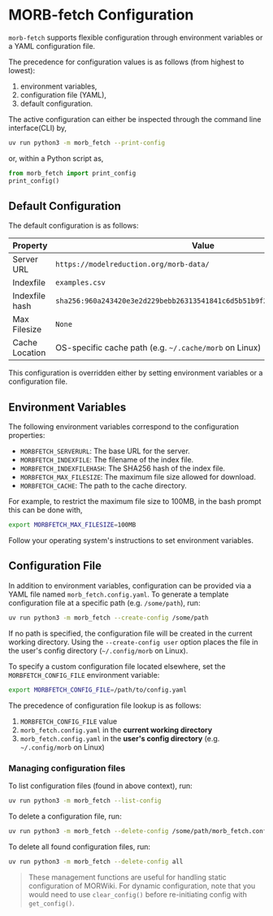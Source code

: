 # MORB-fetch Configuration

<!-- SPHINX-START -->
`morb-fetch` supports flexible configuration through environment variables or a YAML configuration file.

The precedence for configuration values is as follows (from highest to lowest):
1. environment variables,
2. configuration file (YAML),
3. default configuration.

The active configuration can either be inspected through the command line interface(CLI) by,
```bash
uv run python3 -m morb_fetch --print-config
```
or, within a Python script as,
```python
from morb_fetch import print_config
print_config()
```

## Default Configuration

The default configuration is as follows:

| Property | Value |
| ---------------|-----------|
| Server URL     | `https://modelreduction.org/morb-data/` |
| Indexfile      | `examples.csv` |
| Indexfile hash | `sha256:960a243420e3e2d229bebb26313541841c6d5b51b9f215d7ca7b77c6b3636791` |
| Max Filesize   | `None` |
| Cache Location | OS-specific cache path (e.g. `~/.cache/morb` on Linux) |

This configuration is overridden either by setting environment variables or a configuration file.

## Environment Variables

The following environment variables correspond to the configuration properties:

- `MORBFETCH_SERVERURL`: The base URL for the server.
- `MORBFETCH_INDEXFILE`: The filename of the index file.
- `MORBFETCH_INDEXFILEHASH`: The SHA256 hash of the index file.
- `MORBFETCH_MAX_FILESIZE`: The maximum file size allowed for download.
- `MORBFETCH_CACHE`: The path to the cache directory.

For example, to restrict the maximum file size to 100MB, in the bash prompt this can be done with,

```bash
export MORBFETCH_MAX_FILESIZE=100MB
```

Follow your operating system's instructions to set environment variables.

## Configuration File

In addition to environment variables, configuration can be provided via a YAML file named `morb_fetch.config.yaml`.
To generate a template configuration file at a specific path (e.g. `/some/path`), run:

```bash
uv run python3 -m morb_fetch --create-config /some/path
```
If no path is specified, the configuration file will be created in the current working directory.
Using the `--create-config user` option places the file in the user's config directory (`~/.config/morb` on Linux).

To specify a custom configuration file located elsewhere, set the `MORBFETCH_CONFIG_FILE` environment variable:
```bash
export MORBFETCH_CONFIG_FILE=/path/to/config.yaml
```
The precedence of configuration file lookup is as follows:
1. `MORBFETCH_CONFIG_FILE` value
2. `morb_fetch.config.yaml` in the **current working directory**
3. `morb_fetch.config.yaml` in the **user's config directory** (e.g. `~/.config/morb` on Linux)

### Managing configuration files

To list configuration files (found in above context), run:

```bash
uv run python3 -m morb_fetch --list-config
```

To delete a configuration file, run:

```bash
uv run python3 -m morb_fetch --delete-config /some/path/morb_fetch.config.yaml
```

To delete all found configuration files, run:

```bash
uv run python3 -m morb_fetch --delete-config all
```

> These management functions are useful for handling static configuration of MORWiki.
> For dynamic configuration, note that you would need to use `clear_config()`
> before re-initiating config with `get_config()`.
